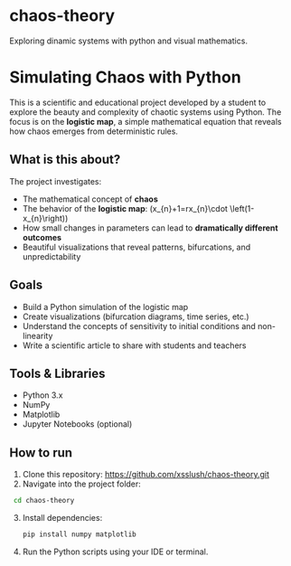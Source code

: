 # chaos-theory
Exploring dinamic systems with python and visual mathematics. 

# Simulating Chaos with Python

This is a scientific and educational project developed by a student to explore the beauty and complexity of chaotic systems using Python. The focus is on the **logistic map**, a simple mathematical equation that reveals how chaos emerges from deterministic rules.

## What is this about?

The project investigates:

- The mathematical concept of **chaos**
- The behavior of the **logistic map**: \(x_{n}+1=rx_{n}\cdot \left(1-x_{n}\right)\)
- How small changes in parameters can lead to **dramatically different outcomes**
- Beautiful visualizations that reveal patterns, bifurcations, and unpredictability

## Goals

- Build a Python simulation of the logistic map
- Create visualizations (bifurcation diagrams, time series, etc.)
- Understand the concepts of sensitivity to initial conditions and non-linearity
- Write a scientific article to share with students and teachers

## Tools & Libraries

- Python 3.x
- NumPy
- Matplotlib
- Jupyter Notebooks (optional)

## How to run

1. Clone this repository:
   https://github.com/xsslush/chaos-theory.git
2. Navigate into the project folder:
  ```bash
   cd chaos-theory
  ```
3. Install dependencies:
   ```python
   pip install numpy matplotlib
   ```
4. Run the Python scripts using your IDE or terminal.
